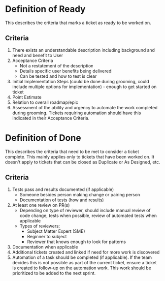 # Definition of Ready

This describes the criteria that marks a ticket as ready to be worked on.

## Criteria
1. There exists an understandable description including background and need and benefit to User
2. Acceptance Criteria
   * Not a restatement of the description
   * Details specific user benefits being delivered
   * Can be tested and how to test is clear
3. Initial Implementation Steps (could be done during grooming, could include multiple options for implementation) - enough to get started on ticket
4. Point Estimate
5. Relation to overall roadmap/epic
6. Assessment of the ability and urgency to automate the work completed during grooming. Tickets requiring automation should have this indicated in their Acceptance Criteria.


# Definition of Done

This describes the criteria that need to be met to consider a ticket complete. This mainly applies only to tickets that have been worked on. It doesn't apply to tickets that can be closed as Duplicate or As Designed, etc.

## Criteria
1. Tests pass and results documented (if applicable)
   * Someone besides person making change or pairing person
   * Documentation of tests (how and results)
1. At least one review on PR(s)
   * Depending on type of reviewer, should include manual review of code change, tests when possible, review of automated tests when applicable
   * Types of reviewers:
     * Subject Matter Expert (SME)
     * Beginner to subject
     * Reviewer that knows enough to look for patterns
1. Documentation when applicable
1. Additional tickets created and linked if need for more work is discovered
2. Automation of a task should be completed (if applicable). If the team decides this is not possible as part of the current ticket, ensure a ticket is created to follow-up on the automation work. This work should be prioritized to be added to the next sprint.


